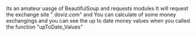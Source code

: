 Its an amateur uasge of BeautifulSoup and requests modules
It will request the exchange site " doviz.com" and You can calculate of some money exchangings and you can see the up to date money values when you called the function "upToDate_Values"
